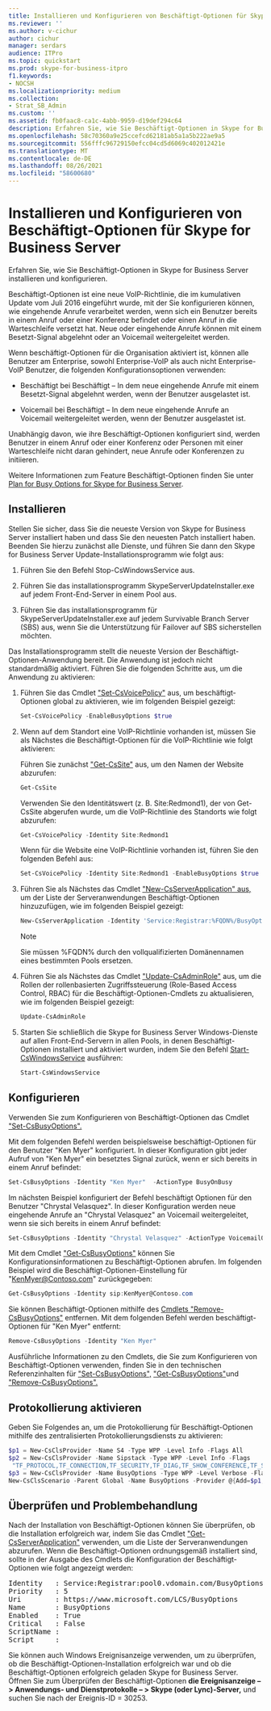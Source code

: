 ```yaml
---
title: Installieren und Konfigurieren von Beschäftigt-Optionen für Skype for Business Server
ms.reviewer: ''
ms.author: v-cichur
author: cichur
manager: serdars
audience: ITPro
ms.topic: quickstart
ms.prod: skype-for-business-itpro
f1.keywords:
- NOCSH
ms.localizationpriority: medium
ms.collection:
- Strat_SB_Admin
ms.custom: ''
ms.assetid: fb0faac8-ca1c-4abb-9959-d19def294c64
description: Erfahren Sie, wie Sie Beschäftigt-Optionen in Skype for Business Server installieren und konfigurieren.
ms.openlocfilehash: 58c70360a9e25ccefcd62181ab5a1a5b222ae9a5
ms.sourcegitcommit: 556fffc96729150efcc04cd5d6069c402012421e
ms.translationtype: MT
ms.contentlocale: de-DE
ms.lasthandoff: 08/26/2021
ms.locfileid: "58600680"
---
```

# <a name="install-and-configure-busy-options-for-skype-for-business-server"></a>Installieren und Konfigurieren von Beschäftigt-Optionen für Skype for Business Server

Erfahren Sie, wie Sie Beschäftigt-Optionen in Skype for Business Server installieren und konfigurieren.

Beschäftigt-Optionen ist eine neue VoIP-Richtlinie, die im kumulativen Update vom Juli 2016 eingeführt wurde, mit der Sie konfigurieren können, wie eingehende Anrufe verarbeitet werden, wenn sich ein Benutzer bereits in einem Anruf oder einer Konferenz befindet oder einen Anruf in die Warteschleife versetzt hat. Neue oder eingehende Anrufe können mit einem Besetzt-Signal abgelehnt oder an Voicemail weitergeleitet werden.

Wenn beschäftigt-Optionen für die Organisation aktiviert ist, können alle Benutzer am Enterprise, sowohl Enterprise-VoIP als auch nicht Enterprise-VoIP Benutzer, die folgenden Konfigurationsoptionen verwenden:

- Beschäftigt bei Beschäftigt – In dem neue eingehende Anrufe mit einem Besetzt-Signal abgelehnt werden, wenn der Benutzer ausgelastet ist.

- Voicemail bei Beschäftigt – In dem neue eingehende Anrufe an Voicemail weitergeleitet werden, wenn der Benutzer ausgelastet ist.

Unabhängig davon, wie ihre Beschäftigt-Optionen konfiguriert sind, werden Benutzer in einem Anruf oder einer Konferenz oder Personen mit einer Warteschleife nicht daran gehindert, neue Anrufe oder Konferenzen zu initiieren.

Weitere Informationen zum Feature Beschäftigt-Optionen finden Sie unter [Plan for Busy Options for Skype for Business Server](../../plan-your-deployment/enterprise-voice-solution/busy-options.md).

## <a name="install"></a>Installieren

Stellen Sie sicher, dass Sie die neueste Version von Skype for Business Server installiert haben und dass Sie den neuesten Patch installiert haben. Beenden Sie hierzu zunächst alle Dienste, und führen Sie dann den Skype for Business Server Update-Installationsprogramm wie folgt aus:

1. Führen Sie den Befehl Stop-CsWindowsService aus.

2. Führen Sie das installationsprogramm SkypeServerUpdateInstaller.exe auf jedem Front-End-Server in einem Pool aus.

3. Führen Sie das installationsprogramm für SkypeServerUpdateInstaller.exe auf jedem Survivable Branch Server (SBS) aus, wenn Sie die Unterstützung für Failover auf SBS sicherstellen möchten.

Das Installationsprogramm stellt die neueste Version der Beschäftigt-Optionen-Anwendung bereit. Die Anwendung ist jedoch nicht standardmäßig aktiviert. Führen Sie die folgenden Schritte aus, um die Anwendung zu aktivieren:

1. Führen Sie das Cmdlet ["Set-CsVoicePolicy"](/powershell/module/skype/set-csvoicepolicy?view=skype-ps) aus, um beschäftigt-Optionen global zu aktivieren, wie im folgenden Beispiel gezeigt:

   ```powershell
   Set-CsVoicePolicy -EnableBusyOptions $true
   ```

2. Wenn auf dem Standort eine VoIP-Richtlinie vorhanden ist, müssen Sie als Nächstes die Beschäftigt-Optionen für die VoIP-Richtlinie wie folgt aktivieren:

    Führen Sie zunächst ["Get-CsSite"](/powershell/module/skype/get-cssite?view=skype-ps) aus, um den Namen der Website abzurufen:

   ```powershell
   Get-CsSite
   ```

    Verwenden Sie den Identitätswert (z. B. Site:Redmond1), der von Get-CsSite abgerufen wurde, um die VoIP-Richtlinie des Standorts wie folgt abzurufen:

   ```powershell
   Get-CsVoicePolicy -Identity Site:Redmond1
   ```

    Wenn für die Website eine VoIP-Richtlinie vorhanden ist, führen Sie den folgenden Befehl aus:

   ```powershell
   Set-CsVoicePolicy -Identity Site:Redmond1 -EnableBusyOptions $true
   ```

3. Führen Sie als Nächstes das Cmdlet ["New-CsServerApplication" aus,](/powershell/module/skype/new-csserverapplication?view=skype-ps) um der Liste der Serveranwendungen Beschäftigt-Optionen hinzuzufügen, wie im folgenden Beispiel gezeigt:

   ```powershell
   New-CsServerApplication -Identity 'Service:Registrar:%FQDN%/BusyOptions' -Uri http://www.microsoft.com/LCS/BusyOptions -Critical $False -Enabled $True -Priority (Get-CsServerApplication -Identity 'Service:Registrar:%FQDN%/UserServices').Priority
   ```

    > [!NOTE]
    > Sie müssen %FQDN% durch den vollqualifizierten Domänennamen eines bestimmten Pools ersetzen.

4. Führen Sie als Nächstes das Cmdlet ["Update-CsAdminRole"](/powershell/module/skype/update-csadminrole?view=skype-ps) aus, um die Rollen der rollenbasierten Zugriffssteuerung (Role-Based Access Control, RBAC) für die Beschäftigt-Optionen-Cmdlets zu aktualisieren, wie im folgenden Beispiel gezeigt:

   ```powershell
   Update-CsAdminRole
   ```

5. Starten Sie schließlich die Skype for Business Server Windows-Dienste auf allen Front-End-Servern in allen Pools, in denen Beschäftigt-Optionen installiert und aktiviert wurden, indem Sie den Befehl [Start-CsWindowsService](/powershell/module/skype/start-cswindowsservice?view=skype-ps) ausführen:

   ```powershell
   Start-CsWindowsService
   ```

## <a name="configure"></a>Konfigurieren

Verwenden Sie zum Konfigurieren von Beschäftigt-Optionen das Cmdlet ["Set-CsBusyOptions".](https://technet.microsoft.com/library/8ffbb832-3e55-4d6c-9a7c-5ce2df22de2e.aspx)

Mit dem folgenden Befehl werden beispielsweise beschäftigt-Optionen für den Benutzer "Ken Myer" konfiguriert. In dieser Konfiguration gibt jeder Aufruf von "Ken Myer" ein besetztes Signal zurück, wenn er sich bereits in einem Anruf befindet:

```powershell
Set-CsBusyOptions -Identity "Ken Myer"  -ActionType BusyOnBusy
```

Im nächsten Beispiel konfiguriert der Befehl beschäftigt Optionen für den Benutzer "Chrystal Velasquez". In dieser Konfiguration werden neue eingehende Anrufe an "Chrystal Velasquez" an Voicemail weitergeleitet, wenn sie sich bereits in einem Anruf befindet:

```powershell
Set-CsBusyOptions -Identity "Chrystal Velasquez" -ActionType VoicemailOnBusy
```

Mit dem Cmdlet ["Get-CsBusyOptions"](https://technet.microsoft.com/library/ff0e3b1c-c41d-41e4-9468-0cb057aef9fb.aspx) können Sie Konfigurationsinformationen zu Beschäftigt-Optionen abrufen. Im folgenden Beispiel wird die Beschäftigt-Optionen-Einstellung für "KenMyer@Contoso.com" zurückgegeben:

```powershell
Get-CsBusyOptions -Identity sip:KenMyer@Contoso.com
```

Sie können Beschäftigt-Optionen mithilfe des [Cmdlets "Remove-CsBusyOptions"](https://technet.microsoft.com/library/159e5931-10f1-4226-bcc4-38548f88f0d4.aspx) entfernen. Mit dem folgenden Befehl werden beschäftigt-Optionen für "Ken Myer" entfernt:

```powershell
Remove-CsBusyOptions -Identity "Ken Myer"
```

Ausführliche Informationen zu den Cmdlets, die Sie zum Konfigurieren von Beschäftigt-Optionen verwenden, finden Sie in den technischen Referenzinhalten für ["Set-CsBusyOptions",](https://technet.microsoft.com/library/8ffbb832-3e55-4d6c-9a7c-5ce2df22de2e.aspx) ["Get-CsBusyOptions"](https://technet.microsoft.com/library/ff0e3b1c-c41d-41e4-9468-0cb057aef9fb.aspx)und ["Remove-CsBusyOptions".](https://technet.microsoft.com/library/159e5931-10f1-4226-bcc4-38548f88f0d4.aspx)

## <a name="enable-logging"></a>Protokollierung aktivieren

Geben Sie Folgendes an, um die Protokollierung für Beschäftigt-Optionen mithilfe des zentralisierten Protokollierungsdiensts zu aktivieren:

```powershell
$p1 = New-CsClsProvider -Name S4 -Type WPP -Level Info -Flags All
$p2 = New-CsClsProvider -Name Sipstack -Type WPP -Level Info -Flags
 "TF_PROTOCOL,TF_CONNECTION,TF_SECURITY,TF_DIAG,TF_SHOW_CONFERENCE,TF_SHOW_ALLREQUESTS,TF_SHOW_ALLSIPHEADERS" -Role Registrar
$p3 = New-CsClsProvider -Name BusyOptions -Type WPP -Level Verbose -Flags All
New-CsClsScenario -Parent Global -Name BusyOptions -Provider @{Add=$p1,$p2,$p3}
```

## <a name="verify-and-troubleshoot"></a>Überprüfen und Problembehandlung

Nach der Installation von Beschäftigt-Optionen können Sie überprüfen, ob die Installation erfolgreich war, indem Sie das Cmdlet ["Get-CsServerApplication"](/powershell/module/skype/get-csserverapplication?view=skype-ps) verwenden, um die Liste der Serveranwendungen abzurufen. Wenn die Beschäftigt-Optionen ordnungsgemäß installiert sind, sollte in der Ausgabe des Cmdlets die Konfiguration der Beschäftigt-Optionen wie folgt angezeigt werden:

<pre>
Identity   : Service:Registrar:pool0.vdomain.com/BusyOptions
Priority   : 5
Uri        : https://www.microsoft.com/LCS/BusyOptions
Name       : BusyOptions
Enabled    : True
Critical   : False
ScriptName :
Script     :
</pre>

Sie können auch Windows Ereignisanzeige verwenden, um zu überprüfen, ob die Beschäftigt-Optionen-Installation erfolgreich war und ob die Beschäftigt-Optionen erfolgreich geladen Skype for Business Server. Öffnen Sie zum Überprüfen der Beschäftigt-Optionen **die Ereignisanzeige – \> Anwendungs- und Dienstprotokolle – \> Skype (oder Lync)-Server,** und suchen Sie nach der Ereignis-ID = 30253.